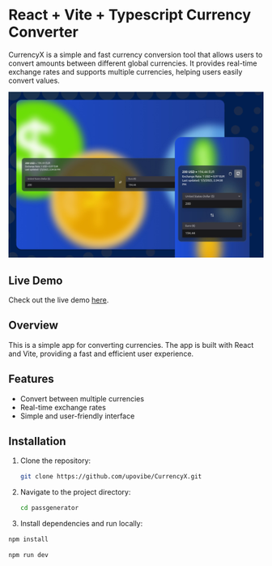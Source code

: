 # React + Vite + Typescript Currency Converter

CurrencyX is a simple and fast currency conversion tool that allows users to convert amounts between different global currencies. It provides real-time exchange rates and supports multiple currencies, helping users easily convert values.

![CurrencyX](src/assets/screenshots/screenshot.png)

## Live Demo

Check out the live demo [here](https://currency-x-beta.vercel.app/).

## Overview

This is a simple app for converting currencies. The app is built with React and Vite, providing a fast and efficient user experience.

## Features

- Convert between multiple currencies
- Real-time exchange rates
- Simple and user-friendly interface

## Installation

1. Clone the repository:

   ```bash
   git clone https://github.com/upovibe/CurrencyX.git
   ```

2. Navigate to the project directory:

   ```bash
   cd passgenerator
   ```

3. Install dependencies and run locally:

```bash
npm install
```

```bash
npm run dev
```
